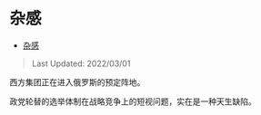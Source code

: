 # 杂感

-  [杂感](https://zhuanlan.zhihu.com/p/474391383)

>Last Updated: 2022/03/01

西方集团正在进入俄罗斯的预定阵地。

政党轮替的选举体制在战略竞争上的短视问题，实在是一种天生缺陷。